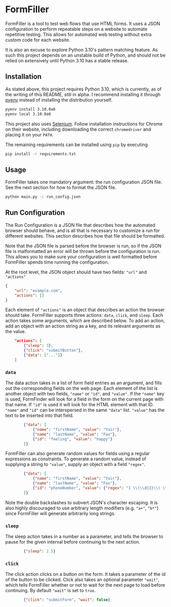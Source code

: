 # FormFiller

FormFiller is a tool to test web flows that use HTML forms. It uses a JSON configuration to perform repeatable steps on a website to automate repetitive testing. This allows for automated web testing without extra custom code for each website.  

It is also an excuse to explore Python 3.10's pattern matching feature. As such this project depends on an unstable build of Python, and should not be relied on extensively until Python 3.10 has a stable release.  

## Installation
As stated above, this project requires Python 3.10, which is currently, as of the writing of this README, still in alpha. I recommend installing it through [pyenv](https://github.com/pyenv/pyenv) instead of installing the distribution yourself.
```bash
pyenv install 3.10.0a6
pyenv local 3.10.0a6
```

This project also uses [Selenium](https://selenium-python.readthedocs.io/). Follow installation instructions for Chrome on their website, including downloading the correct `chromedriver` and placing it on your `PATH`.

The remaining requirements can be installed using `pip` by executing
```bash
pip install -r requirements.txt
```

## Usage
FormFiller takes one mandatory argument: the run configuration JSON file. See the next section for how to format the JSON file.
```bash
python main.py -c run_config.json
```

## Run Configuration
The Run Configuration is a JSON file that describes how the automated browser should behave, and is all that is necessary to customize a run for different websites. This section describes how that file should be formatted.  

Note that the JSON file is parsed before the browser is run, so if the JSON file is malformatted an error will be thrown before the configuration is run. This allows you to make sure your configuration is well formatted before FormFiller spends time running the configuration.

At the root level, the JSON object should have two fields: `"url"` and `"actions"`
```json
{
    "url": "example.com",
    "actions": []
}
```

Each element of `"actions"` is an object that describes an action the browser should take. FormFiller supports three actions: `data`, `click`, and `sleep`. Each action takes some arguments, which are described below. To add an action, add an object with an action string as a key, and its relevant arguments as the value.
```json
    "actions": [
        {"sleep": 3},
        {"click": "submitButton"},
        {"data": ["..."]}
    ]
```

### `data`
The data action takes in a list of form field entries as an argument, and fills out the corresponding fields on the web page. Each element of the list is another object with two fields, `"name"` or `"id"`, and `"value"`. If the `"name"` key is used, FormFinder will look for a field in the form on the current page with that name. If `"id"` is used it will look for the HTML element with that ID. `"name"` and `"id"` can be interspersed in the same `"data"` list. `"value"` has the text to be inserted into that field.
```json
        {"data": [
            {"name": "firstName", "value": "Yair"},
            {"name": "lastName", "value": "Fax"},
            {"id": "feeling", "value": "happy"}
        ]}
```

FormFiller can also generate random values for fields using a regular expressions as constraints. To generate a random value, instead of supplying a string to `"value"`, supply an object with a field `"regex"`.
```json
        {"data": [
            {"name": "firstName", "value": "Yair"},
            {"name": "lastName", "value": "Fax"},
            {"id": "phoneNumber", "value": {"regex": "1 \\(\\d{3}\\) \\d{3}-\\d{4}"}}
        ]}
```

Note the double backslashes to subvert JSON's character escaping. It is also highly discouraged to use arbitrary length modifiers (e.g. `"a+"`, `"b*"`) since FormFiller will generate arbitrarily long strings.

### `sleep`
The sleep action takes in a number as a parameter, and tells the browser to pause for the given interval before continuing to the next action.
```json
        {"sleep": 2.5}
```

### `click`
The click action clicks on a button on the form. It takes a parameter of the id of the button to be clicked. Click also takes an optional parameter `"wait"`, which tells FormFiller whether or not to wait for the next page to load before continuing. By default `"wait"` is set to `true`.
```json
        {"click": "submitForm", "wait": false}
```